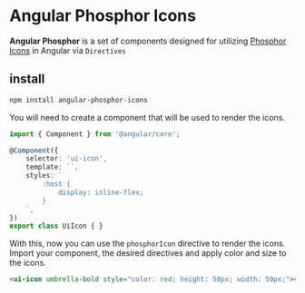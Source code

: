 # Angular Phosphor Icons
**Angular Phosphor** is a set of components designed for utilizing [Phosphor Icons](https://phosphoricons.com/) in Angular via `Directives`

## install
```sh
npm install angular-phosphor-icons
```

You will need to create a component that will be used to render the icons. 

```ts
import { Component } from '@angular/core';

@Component({
    selector: 'ui-icon',
    template: ``,
    styles: `
        :host {
            display: inline-flex;
        }
    `,
})
export class UiIcon { }
```

With this, now you can use the `phosphorIcon` directive to render the icons. Import your component, the desired directives and apply color and size to the icons.

```html
<ui-icon umbrella-bold style="color: red; height: 50px; width: 50px;"></ui-icon>
```
